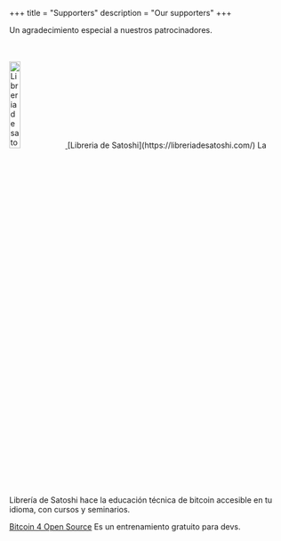 +++
title = "Supporters"
description = "Our supporters"
+++

Un agradecimiento especial a nuestros patrocinadores.

<br>

<br>

<a href="https://libreriadesatoshi.com/">
<img src="/libre_sato_logo.png" alt="Libreria de satoshi Logo" style="width:20%;height:20%;border:0;">
</a>
[Libreria de Satoshi](https://libreriadesatoshi.com/) La Librería de Satoshi hace la educación técnica de bitcoin accesible en tu idioma, con cursos y seminarios.

[Bitcoin 4 Open Source](https://b4os.dev) Es un entrenamiento gratuito para devs.